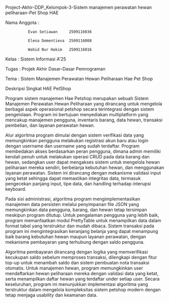 Project-Akhir-DDP_Kelompok-3-Sistem manajemen perawatan hewan peliharaan-Pet Shop HAE

Nama Anggota :
              
              Evan Setiawan     2509116036

              Elena Dementieva  2509116008
              
              Wahid Nur Hakim   2509116016
              
Kelas        : Sistem Informasi A'25

Tugas        : Projek Akhir Dasar-Dasar Pemrograman

Tema         : Sistem Manajemen Perawatan Hewan Peliharaan Hae Pet Shop


Deskripsi Singkat HAE PetShop

Program sistem manajemen Hae Petshop merupakan sebuah Sistem Manajemen Perawatan Hewan Peliharaan yang dirancang untuk mengelola berbagai aspek operasional petshop secara terintegrasi dengan sistem pengelolaan. Program ini bertujuan menyediakan multiplatform yang mencakup manajemen pengguna, inventaris barang, data hewan, transaksi pembelian, dan layanan perawatan hewan.

Alur algoritma program dimulai dengan sistem verifikasi data yang memungkinkan pengguna melakukan registrasi akun baru atau login dengan username dan username yang sudah terdaftar. Program membedakan akses berdasarkan peran pengguna, dimana admin memiliki kendali penuh untuk melakukan operasi CRUD pada data barang dan hewan, sedangkan user dapat mengakses sistem untuk mengelola hewan peliharaan mereka sendiri, berbelanja kebutuhan hewan, dan menggunakan layanan perawatan. Sistem ini dirancang dengan mekanisme validasi input yang ketat sehingga dapat memastikan integritas data, termasuk pengecekan panjang input, tipe data, dan handling terhadap interupsi keyboard.

Pada sisi administrasi, algoritma program mengimplementasikan manajemen data persisten melalui penyimpanan file JSON yang memungkinkan data pengguna, barang, dan hewan tetap tersimpan meskipun program ditutup. Untuk pengalaman pengguna yang lebih baik, program memanfaatkan modul PrettyTable untuk menampilkan data dalam format tabel yang terstruktur dan mudah dibaca. Sistem transaksi pada program ini mengintegrasikan keranjang belanja yang dapat menampung baik barang kebutuhan hewan maupun layanan perawatan, dengan mekanisme pembayaran yang terhubung dengan saldo pengguna.

Algoritma pembayaran dirancang dengan logika yang memverifikasi kecukupan saldo sebelum memproses transaksi, dilengkapi dengan fitur top-up untuk menambah saldo dan sistem pembuatan nota transaksi otomatis. Untuk manajemen hewan, program memungkinkan user mendaftarkan hewan peliharaan mereka dengan validasi data yang ketat, serta menampilkan daftar hewan yang terdaftar under setiap user. Secara keseluruhan, program ini menunjukkan implementasi algoritma yang terstruktur dalam mengelola kompleksitas sistem petshop modern dengan tetap menjaga usability dan keamanan data.
